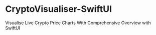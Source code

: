 # CryptoVisualiser-SwiftUI
Visualise Live Crypto Price Charts With Comprehensive Overview with SwiftUI
